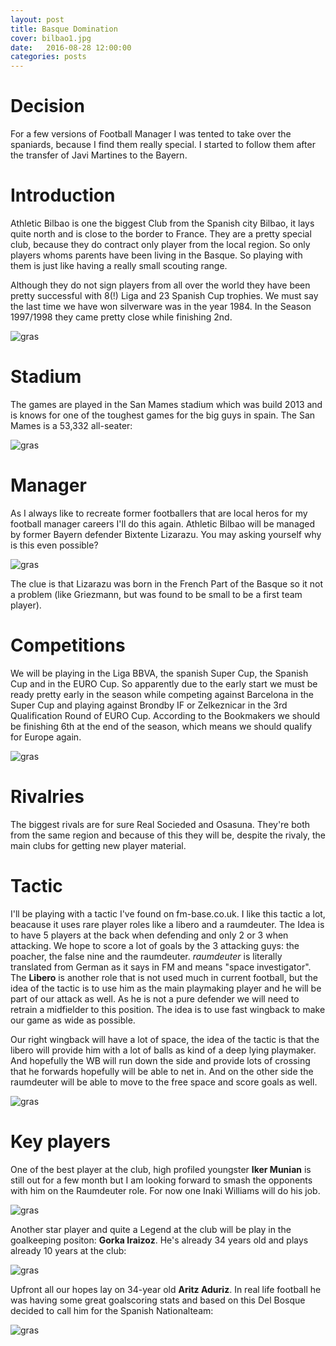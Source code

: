 ```yaml
---
layout: post
title: Basque Domination
cover: bilbao1.jpg
date:   2016-08-28 12:00:00
categories: posts
---
```



# Decision
For a few versions of Football Manager I was tented to take over the spaniards, because I find them really special. I started to follow them after the transfer of Javi Martines to the Bayern.


# Introduction
Athletic Bilbao is one the biggest Club from the Spanish city Bilbao, it lays quite north and is close to the border to France. They are a pretty special club, because they do contract only player from the local region. So only players whoms parents have been living in the Basque. So playing with them is just like having a really small scouting range.

Although they do not sign players from all over the world they have been pretty successful with 8(!) Liga and 23 Spanish Cup trophies. We must say the last time we have won silverware was in the year 1984. In the Season 1997/1998 they came pretty close while finishing 2nd.

![gras](/images/titles.jpg)

# Stadium
The games are played in the San Mames stadium which was build 2013 and is knows for one of the toughest games for the big guys in spain. The San Mames is a 53,332 all-seater:

![gras](/images/sanmames.jpg)


# Manager
As I always like to recreate former footballers that are local heros for my football manager careers I'll do this again. Athletic Bilbao will be managed by former Bayern defender Bixtente Lizarazu. You may asking yourself why is this even possible?

![gras](/images/liza.jpg)


The clue is that Lizarazu was born in the French Part of the Basque so it not a problem (like Griezmann, but was found to be small to be a first team player).

# Competitions
We will be playing in the Liga BBVA, the spanish Super Cup, the Spanish Cup and in the EURO Cup. So apparently due to the early start we must be ready pretty early in the season while competing against Barcelona in the Super Cup and playing against Brondby IF or Zelkeznicar in the 3rd Qualification Round of EURO Cup. According to the Bookmakers we should be finishing 6th at the end of the season, which means we should qualify for Europe again.

![gras](/images/draw.jpg)




# Rivalries
The biggest rivals are for sure Real Socieded and Osasuna. They're both from the same region and because of this they will be, despite the rivaly, the main clubs for getting new player material.

# Tactic
I'll be playing with a tactic I've found on fm-base.co.uk. I like this tactic a lot, beacause it uses rare player roles like a libero and a raumdeuter. The Idea is to have 5 players at the back when defending and only 2 or 3 when attacking. We  hope to score a lot of goals by the 3 attacking guys: the poacher, the false nine and the raumdeuter. *raumdeuter* is literally translated from German as it says in FM and means "space investigator". The **Libero** is another role that is not used much in current football, but the idea of the tactic is to use him as the main playmaking player and he will be part of our attack as well. As he is not a pure defender we will need to retrain a midfielder to  this position. The idea is to use fast wingback to  make our game as wide as possible.

 Our right wingback will have a lot of space, the idea of the tactic is that the libero will provide him with a lot of balls as kind of a deep lying playmaker. And hopefully the WB will run down the side and  provide lots of crossing that he forwards hopefully will be able to net in. And on the other side the raumdeuter will be able to move to the free space and score goals as well.  

![gras](/images/tactic.jpg)


# Key players
One of the best player at the club, high profiled youngster **Iker Munian** is still out for a few month but I am looking forward to smash the opponents with him on the Raumdeuter role. For  now one Inaki Williams will do his job.

![gras](/images/muniain.jpg)



Another star player and quite a Legend at the club will be play in the goalkeeping positon: **Gorka Iraizoz**. He's already 34 years old and plays already 10 years at the club:

![gras](/images/iraizoz.jpg)



Upfront all our hopes lay on 34-year old **Aritz Aduriz**. In real life football he was having some great goalscoring stats and based on this Del Bosque decided to call him for the Spanish Nationalteam:

![gras](/images/aduriz.jpg)
